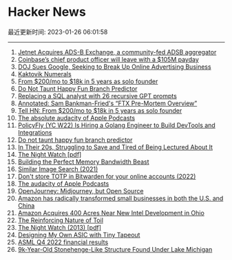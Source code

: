 # Hacker News

最近更新时间: 2023-01-26 06:01:58

--- 
1. [Jetnet Acquires ADS-B Exchange, a community-fed ADSB aggregator](https://www.jetnet.com/news/jetnet-acquires-ads-b-exchange.html) 
2. [Coinbase’s chief product officer will leave with a $105M payday](https://dlnews.com/articles/coinbase-chief-product-officer-surojit-chatterjee-gets-105-million-payday) 
3. [DOJ Sues Google, Seeking to Break Up Online Advertising Business](https://www.wsj.com/articles/u-s-sues-google-for-alleged-antitrust-violations-in-its-ad-tech-business-11674582792) 
4. [Kaktovik Numerals](https://en.wikipedia.org/wiki/Kaktovik_numerals) 
5. [From $200/mo to $18k in 5 years as solo founder](https://news.ycombinator.com/item?id=34520664) 
6. [Do Not Taunt Happy Fun Branch Predictor](https://www.mattkeeter.com/blog/2023-01-25-branch/) 
7. [Replacing a SQL analyst with 26 recursive GPT prompts](https://www.patterns.app/blog/2023/01/18/crunchbot-sql-analyst-gpt/) 
8. [Annotated: Sam Bankman-Fried's “FTX Pre-Mortem Overview”](https://www.mollywhite.net/annotations/sbf-ftx-pre-mortem-overview) 
9. [Tell HN: From $200/mo to $18k in 5 years as solo founder](https://news.ycombinator.com/item?id=34520664) 
10. [The absolute audacity of Apple Podcasts](https://basta.substack.com/p/the-absolute-audacity-of-apple-podcasts) 
11. [PolicyFly (YC W22) Is Hiring a Golang Engineer to Build DevTools and Integrations](https://www.ycombinator.com/companies/policyfly/jobs/EZEP3qP-backend-engineer-tools-integrations) 
12. [Do not taunt happy fun branch predictor](https://www.mattkeeter.com/blog/2023-01-25-branch/) 
13. [In Their 20s, Struggling to Save and Tired of Being Lectured About It](https://www.nytimes.com/2023/01/20/business/saving-money-inflation-economy.html) 
14. [The Night Watch [pdf]](https://www.usenix.org/system/files/1311_05-08_mickens.pdf) 
15. [Building the Perfect Memory Bandwidth Beast](https://www.nextplatform.com/2023/01/24/building-the-perfect-memory-bandwidth-beast/) 
16. [Similar Image Search (2021)](https://blog.qwertyforce.dev/posts/similar_image_search) 
17. [Don't store TOTP in Bitwarden for your online accounts (2022)](https://prezu.ca/post/dont-use-totp-in-bitwarden/) 
18. [The audacity of Apple Podcasts](https://basta.substack.com/p/the-absolute-audacity-of-apple-podcasts) 
19. [OpenJourney: Midjourney, but Open Source](https://open-journey.github.io/) 
20. [Amazon has radically transformed small businesses in both the U.S. and China](https://www.semafor.com/article/01/25/2023/how-amazon-turned-small-businesses-into-day-traders) 
21. [Amazon Acquires 400 Acres Near New Intel Development in Ohio](https://www.dispatch.com/story/business/2023/01/25/amazon-buys-hundreds-of-acres-in-new-albany-mum-on-what-it-plans/69833373007/) 
22. [The Reinforcing Nature of Toil](https://two-wrongs.com/the-reinforcing-nature-of-toil.html) 
23. [The Night Watch (2013) [pdf]](https://www.usenix.org/system/files/1311_05-08_mickens.pdf) 
24. [Designing My Own ASIC with Tiny Tapeout](https://teaandtechtime.com/designing-my-very-own-asic-with-tiny-tapeout/) 
25. [ASML Q4 2022 financial results](https://www.asml.com/en/news/press-releases/2023/q4-2022-financial-results) 
26. [9k-Year-Old Stonehenge-Like Structure Found Under Lake Michigan](https://www.thearchaeologist.org/blog/9000-year-old-stonehenge-like-structure-found-under-lake-michigan) 
